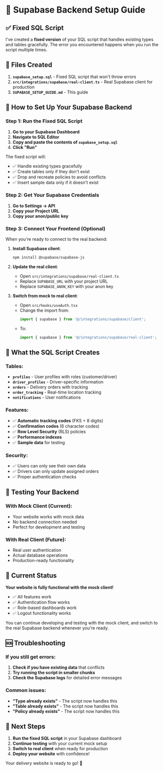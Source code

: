 # 🚀 Supabase Backend Setup Guide

## ✅ Fixed SQL Script

I've created a **fixed version** of your SQL script that handles existing types and tables gracefully. The error you encountered happens when you run the script multiple times.

## 📁 Files Created

1. **`supabase_setup.sql`** - Fixed SQL script that won't throw errors
2. **`src/integrations/supabase/real-client.ts`** - Real Supabase client for production
3. **`SUPABASE_SETUP_GUIDE.md`** - This guide

## 🔧 How to Set Up Your Supabase Backend

### Step 1: Run the Fixed SQL Script

1. **Go to your Supabase Dashboard**
2. **Navigate to SQL Editor**
3. **Copy and paste the contents of `supabase_setup.sql`**
4. **Click "Run"**

The fixed script will:
- ✅ Handle existing types gracefully
- ✅ Create tables only if they don't exist
- ✅ Drop and recreate policies to avoid conflicts
- ✅ Insert sample data only if it doesn't exist

### Step 2: Get Your Supabase Credentials

1. **Go to Settings → API**
2. **Copy your Project URL**
3. **Copy your anon/public key**

### Step 3: Connect Your Frontend (Optional)

When you're ready to connect to the real backend:

1. **Install Supabase client**:
   ```bash
   npm install @supabase/supabase-js
   ```

2. **Update the real client**:
   - Open `src/integrations/supabase/real-client.ts`
   - Replace `SUPABASE_URL` with your project URL
   - Replace `SUPABASE_ANON_KEY` with your anon key

3. **Switch from mock to real client**:
   - Open `src/hooks/useAuth.tsx`
   - Change the import from:
     ```typescript
     import { supabase } from '@/integrations/supabase/client';
     ```
   - To:
     ```typescript
     import { supabase } from '@/integrations/supabase/real-client';
     ```

## 🎯 What the SQL Script Creates

### Tables:
- **`profiles`** - User profiles with roles (customer/driver)
- **`driver_profiles`** - Driver-specific information
- **`orders`** - Delivery orders with tracking
- **`order_tracking`** - Real-time location tracking
- **`notifications`** - User notifications

### Features:
- ✅ **Automatic tracking codes** (FKS + 8 digits)
- ✅ **Confirmation codes** (6 character codes)
- ✅ **Row Level Security** (RLS) policies
- ✅ **Performance indexes**
- ✅ **Sample data** for testing

### Security:
- ✅ Users can only see their own data
- ✅ Drivers can only update assigned orders
- ✅ Proper authentication checks

## 🧪 Testing Your Backend

### With Mock Client (Current):
- Your website works with mock data
- No backend connection needed
- Perfect for development and testing

### With Real Client (Future):
- Real user authentication
- Actual database operations
- Production-ready functionality

## 🔄 Current Status

**Your website is fully functional with the mock client!** 

- ✅ All features work
- ✅ Authentication flow works
- ✅ Role-based dashboards work
- ✅ Logout functionality works

You can continue developing and testing with the mock client, and switch to the real Supabase backend whenever you're ready.

## 🆘 Troubleshooting

### If you still get errors:
1. **Check if you have existing data** that conflicts
2. **Try running the script in smaller chunks**
3. **Check the Supabase logs** for detailed error messages

### Common issues:
- **"Type already exists"** - The script now handles this
- **"Table already exists"** - The script now handles this
- **"Policy already exists"** - The script now handles this

## 🎉 Next Steps

1. **Run the fixed SQL script** in your Supabase dashboard
2. **Continue testing** with your current mock setup
3. **Switch to real client** when ready for production
4. **Deploy your website** with confidence!

Your delivery website is ready to go! 🚀
